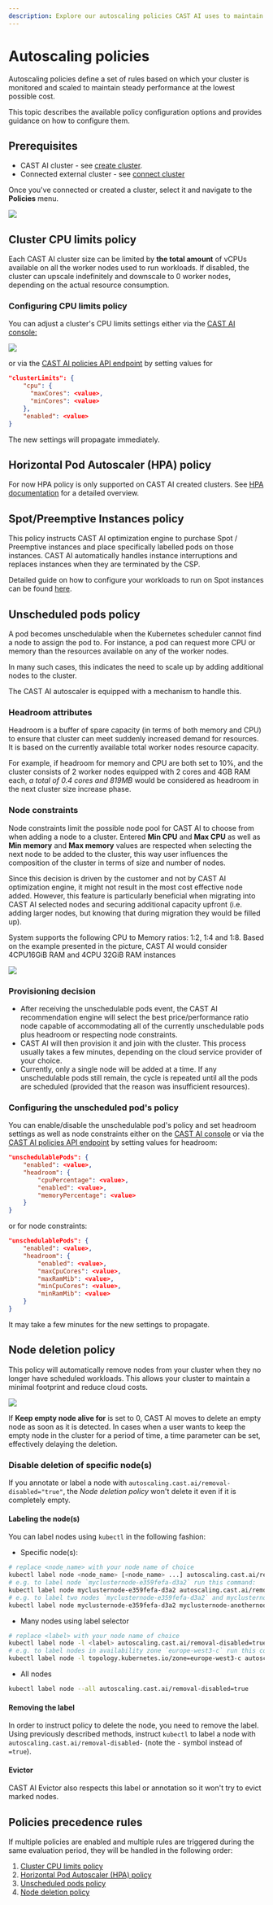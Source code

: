 ```yaml
---
description: Explore our autoscaling policies CAST AI uses to maintain steady performance of your cluster at the lowest possible cost.
---
```


# Autoscaling policies

Autoscaling policies define a set of rules based on which your cluster is monitored and scaled to maintain steady
performance at the lowest possible cost.

This topic describes the available policy configuration options and provides guidance on how to configure them.

## Prerequisites

- CAST AI cluster - see [create cluster](../getting-started/create-cluster.md).
- Connected external cluster - see [connect cluster](../getting-started/external-cluster/overview.md)

Once you've connected or created a cluster, select it and navigate to the **Policies** menu.

![](autoscaling-policies/policies.png)

## Cluster CPU limits policy

Each CAST AI cluster size can be limited by **the total amount** of vCPUs available on all the worker nodes
used to run workloads.
If disabled, the cluster can upscale indefinitely and downscale to 0 worker nodes, depending on the actual
resource consumption.

### Configuring CPU limits policy

You can adjust a cluster's CPU limits settings either via the [CAST AI console:](https://console.cast.ai/)

![](autoscaling-policies/cluster_size.png)

or via the [CAST AI policies API endpoint](https://api.cast.ai/v1/spec/#/cluster-policies/UpsertPolicies) by setting
values for

```JSON
"clusterLimits": {
    "cpu": {
      "maxCores": <value>,
      "minCores": <value>
    },
    "enabled": <value>
}
```

The new settings will propagate immediately.

## Horizontal Pod Autoscaler (HPA) policy

For now HPA policy is only supported on CAST AI created clusters. See [HPA documentation](../guides/hpa.md) for a detailed overview.

## Spot/Preemptive Instances policy

This policy instructs CAST AI optimization engine to purchase Spot / Preemptive instances and place specifically labelled pods on those instances. CAST AI automatically handles instance interruptions and replaces instances when they are terminated by the CSP.

Detailed guide on how to configure your workloads to run on Spot instances can be found [here](../guides/spot.md).

## Unscheduled pods policy

A pod becomes unschedulable when the Kubernetes scheduler cannot find a node to assign the pod to.
For instance, a pod can request more CPU or memory than the resources available on any of the worker nodes.

In many such cases, this indicates the need to scale up by adding additional nodes to the cluster.

The CAST AI autoscaler is equipped with a mechanism to handle this.

### Headroom attributes

Headroom is a buffer of spare capacity (in terms of both memory and CPU) to ensure that cluster can meet suddenly increased demand for resources. It is based on the currently
available total worker nodes resource capacity.

For example, if headroom for memory and CPU are both set to 10%,
and the cluster consists of 2 worker nodes equipped with 2 cores and 4GB RAM each, _a total of 0.4 cores and 819MB_
would be considered as headroom in the next cluster size increase phase.

### Node constraints

Node constraints limit the possible node pool for CAST AI to choose from when adding a node to a cluster. Entered **Min CPU** and **Max CPU** as well as **Min memory** and **Max memory** values are respected when selecting the next node to be added to the cluster, this way user influences the composition of the cluster in terms of size and number of nodes.

Since this decision is driven by the customer and not by CAST AI optimization engine, it might not result in the most cost effective node added. However, this feature is particularly  beneficial when migrating into CAST AI selected nodes and securing additional capacity upfront (i.e. adding larger nodes, but knowing that during migration they would be filled up).

System supports the following CPU to Memory ratios: 1:2, 1:4 and 1:8. Based on the example presented in the picture, CAST AI would consider 4CPU16GiB RAM and 4CPU 32GiB RAM instances

![](autoscaling-policies/node_constraints.png)

### Provisioning decision

- After receiving the unschedulable pods event, the CAST AI recommendation engine will select the best
price/performance ratio node capable of accommodating all of the currently unschedulable pods plus headroom or respecting node constraints.
- CAST AI will then provision it and join with the cluster. This process usually takes a few minutes, depending on the cloud service provider of your choice.
- Currently, only a single node will be added at a time. If any unschedulable pods still remain, the cycle is
repeated until all the pods are scheduled (provided that the reason was insufficient resources).

### Configuring the unscheduled pod's policy

You can enable/disable the unschedulable pod's policy and set headroom settings as well as node constraints either on the [CAST AI console](https://console.cast.ai/) or via the [CAST AI policies API endpoint](https://api.cast.ai/v1/spec/#/cluster-policies/UpsertPolicies) by setting values for headroom:

```JSON
"unschedulablePods": {
    "enabled": <value>,
    "headroom": {
        "cpuPercentage": <value>,
        "enabled": <value>,
        "memoryPercentage": <value>
    }
}
```

or for node constraints:

```JSON
"unschedulablePods": {
    "enabled": <value>,
    "headroom": {
        "enabled": <value>,
        "maxCpuCores": <value>,
        "maxRamMib": <value>,
        "minCpuCores": <value>,
        "minRamMib": <value>
    }
}
```

It may take a few minutes for the new settings to propagate.

## Node deletion policy

This policy will automatically remove nodes from your cluster when they no longer have scheduled workloads.
This allows your cluster to maintain a minimal footprint and reduce cloud costs.

![](autoscaling-policies/node_deletion_policy.png)

If **Keep empty node alive for** is set to 0, CAST AI moves to delete an empty node as soon as it is detected. In cases when a user wants to keep the empty node in the cluster for a period of time, a time parameter can be set, effectively delaying the deletion.

### Disable deletion of specific node(s)

If you annotate or label a node with `autoscaling.cast.ai/removal-disabled="true"`, the *Node deletion policy* won't delete it even if it is completely empty.

#### Labeling the node(s)

You can label nodes using `kubectl` in the following fashion:

- Specific node(s):

```sh
# replace <node_name> with your node name of choice
kubectl label node <node_name> [<node_name> ...] autoscaling.cast.ai/removal-disabled=true
# e.g. to label node `myclusternode-e359fefa-d3a2` run this command:
kubectl label node myclusternode-e359fefa-d3a2 autoscaling.cast.ai/removal-disabled=true
# e.g. to label two nodes `myclusternode-e359fefa-d3a2` and myclusternode-anothernode run this command:
kubectl label node myclusternode-e359fefa-d3a2 myclusternode-anothernode autoscaling.cast.ai/removal-disabled=true
```

- Many nodes using label selector

```sh
# replace <label> with your node name of choice
kubectl label node -l <label> autoscaling.cast.ai/removal-disabled=true
# e.g. to label nodes in availability zone `europe-west3-c` run this command:
kubectl label node -l topology.kubernetes.io/zone=europe-west3-c autoscaling.cast.ai/removal-disabled=true
```

- All nodes

```sh
kubectl label node --all autoscaling.cast.ai/removal-disabled=true
```

#### Removing the label

In order to instruct policy to delete the node, you need to remove the label. Using previously described methods, instruct `kubectl` to label a node with `autoscaling.cast.ai/removal-disabled-` (note the `-` symbol instead of `=true`).

#### Evictor

CAST AI Evictor also respects this label or annotation so it won't try to evict marked nodes.

## Policies precedence rules

If multiple policies are enabled and multiple rules are triggered during the same evaluation period, they will be
handled in the following order:

1. [Cluster CPU limits policy](#cluster-cpu-limits-policy)
2. [Horizontal Pod Autoscaler (HPA) policy](#horizontal-pod-autoscaler-hpa-policy)
3. [Unscheduled pods policy](#unscheduled-pods-policy)
4. [Node deletion policy](#node-deletion-policy)
